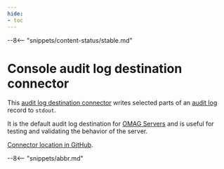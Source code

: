 ```yaml
---
hide:
- toc
---
```


<!-- SPDX-License-Identifier: CC-BY-4.0 -->
<!-- Copyright Contributors to the ODPi Egeria project. -->

--8<-- "snippets/content-status/stable.md"

# Console audit log destination connector

This [audit log destination connector](/concepts/audit-log-destination-connector)  writes selected parts of an [audit log](/concept) record to `stdout`.

It is the default audit log destination for [OMAG Servers](/concepts/omag-server) and is useful for testing and validating the behavior of the server.


[Connector location in GitHub](https://github.com/odpi/egeria/tree/main/open-metadata-implementation/adapters/open-connectors/repository-services-connectors/audit-log-connectors/audit-log-console-connector).


--8<-- "snippets/abbr.md"



